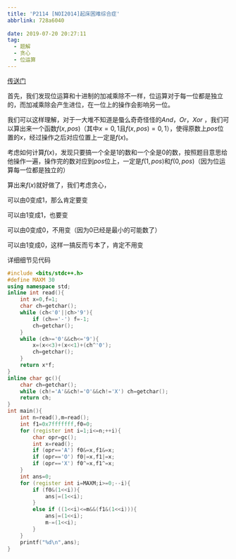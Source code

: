 ```yaml
---
title: 'P2114 [NOI2014]起床困难综合症'
abbrlink: 728a6040
  
date: 2019-07-20 20:27:11
tag:
  - 题解
  - 贪心
  - 位运算
---
```


[传送门](https://www.luogu.org/problemnew/show/P2114)

首先，我们发现位运算和十进制的加减乘除不一样，位运算对于每一位都是独立的，而加减乘除会产生进位，在一位上的操作会影响另一位。

我们可以这样理解，对于一大堆不知道是蜃么奇奇怪怪的$And$，$Or$，$Xor$ ，我们可以算出来一个函数$f(x,pos)$（其中$x=0,1$且$f(x,pos)=0,1$），使得原数上$pos$位置的$x$，经过操作之后对应位置上一定是$f(x)$。

考虑如何计算$f(x)$，发现只要搞一个全是$1$的数和一个全是$0$的数，按照题目意思给他操作一遍，操作完的数对应到$pos$位上，一定是$f(1,pos)$和$f(0,pos)$（因为位运算每一位都是独立的）

算出来$f(x)$就好做了，我们考虑贪心，

可以由$0$变成$1$，那么肯定要变

可以由$1$变成$1$，也要变

可以由$0$变成$0$，不用变（因为$0$已经是最小的可能数了）

可以由$1$变成$0$，这样一搞反而亏本了，肯定不用变

详细细节见代码

```cpp
#include <bits/stdc++.h>
#define MAXM 30
using namespace std;
inline int read(){
    int x=0,f=1;
    char ch=getchar();
    while (ch<'0'||ch>'9'){
        if (ch=='-') f=-1;
        ch=getchar(); 
    }
    while (ch>='0'&&ch<='9'){
        x=(x<<3)+(x<<1)+(ch^'0');
        ch=getchar();
    }
    return x*f;
}
inline char gc(){
    char ch=getchar();
    while (ch!='A'&&ch!='O'&&ch!='X') ch=getchar();
    return ch;
}
int main(){
    int n=read(),m=read();
    int f1=0x7fffffff,f0=0;
    for (register int i=1;i<=n;++i){
        char opr=gc();
        int x=read();
        if (opr=='A') f0&=x,f1&=x;
        if (opr=='O') f0|=x,f1|=x;
        if (opr=='X') f0^=x,f1^=x;
    }
    int ans=0;
    for (register int i=MAXM;i>=0;--i){
        if (f0&(1<<i)){
            ans|=(1<<i);
        }
        else if ((1<<i)<=m&&(f1&(1<<i))){
            ans|=(1<<i);
            m-=(1<<i);
        }
    }
    printf("%d\n",ans);
}
```

